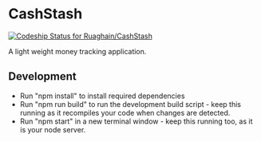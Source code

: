 # CashStash

[ ![Codeship Status for Ruaghain/CashStash](https://app.codeship.com/projects/7035fcb0-ffeb-0133-202a-66a4d3edd024/status?branch=master)](https://app.codeship.com/projects/152980)

A light weight money tracking application.

## Development

* Run "npm install" to install required dependencies
* Run "npm run build" to run the development build script - keep this running as it recompiles your code when changes are detected.
* Run "npm start" in a new terminal window - keep this running too, as it is your node server.
